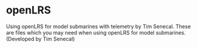 # openLRS
Using openLRS for model submarines with telemetry by Tim Senecal.
These are files which you may need when using openLRS for model submarines. (Developed by Tim Senecal)
